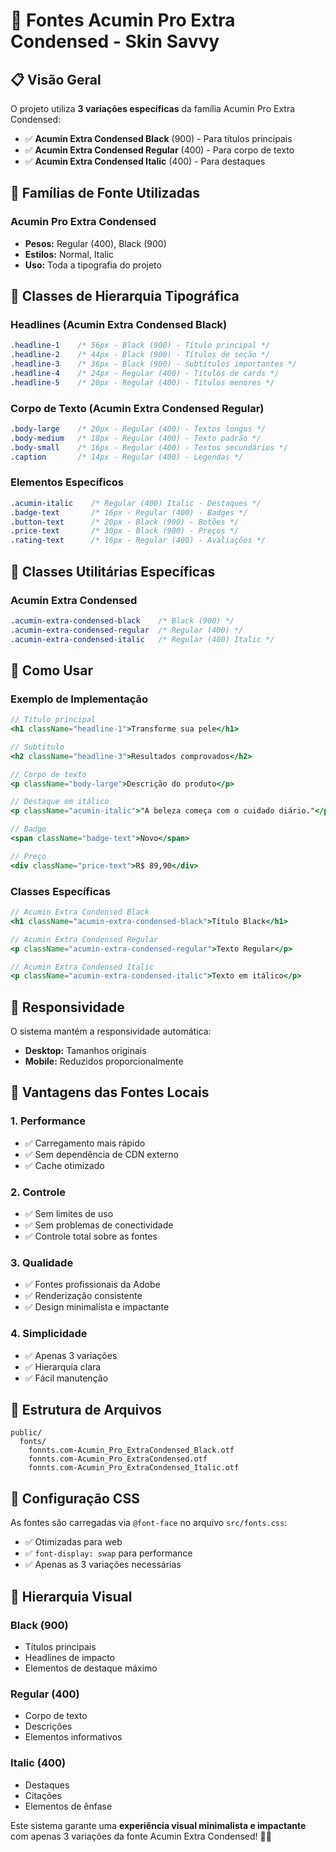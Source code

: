 # 🎨 Fontes Acumin Pro Extra Condensed - Skin Savvy

## 📋 Visão Geral

O projeto utiliza **3 variações específicas** da família Acumin Pro Extra Condensed:
- ✅ **Acumin Extra Condensed Black** (900) - Para títulos principais
- ✅ **Acumin Extra Condensed Regular** (400) - Para corpo de texto
- ✅ **Acumin Extra Condensed Italic** (400) - Para destaques

## 🎯 Famílias de Fonte Utilizadas

### **Acumin Pro Extra Condensed**
- **Pesos:** Regular (400), Black (900)
- **Estilos:** Normal, Italic
- **Uso:** Toda a tipografia do projeto

## 🎨 Classes de Hierarquia Tipográfica

### **Headlines (Acumin Extra Condensed Black)**
```css
.headline-1    /* 56px - Black (900) - Título principal */
.headline-2    /* 44px - Black (900) - Títulos de seção */
.headline-3    /* 36px - Black (900) - Subtítulos importantes */
.headline-4    /* 24px - Regular (400) - Títulos de cards */
.headline-5    /* 20px - Regular (400) - Títulos menores */
```

### **Corpo de Texto (Acumin Extra Condensed Regular)**
```css
.body-large    /* 20px - Regular (400) - Textos longos */
.body-medium   /* 18px - Regular (400) - Texto padrão */
.body-small    /* 16px - Regular (400) - Textos secundários */
.caption       /* 14px - Regular (400) - Legendas */
```

### **Elementos Específicos**
```css
.acumin-italic    /* Regular (400) Italic - Destaques */
.badge-text       /* 16px - Regular (400) - Badges */
.button-text      /* 20px - Black (900) - Botões */
.price-text       /* 30px - Black (900) - Preços */
.rating-text      /* 16px - Regular (400) - Avaliações */
```

## 🎯 Classes Utilitárias Específicas

### **Acumin Extra Condensed**
```css
.acumin-extra-condensed-black    /* Black (900) */
.acumin-extra-condensed-regular  /* Regular (400) */
.acumin-extra-condensed-italic   /* Regular (400) Italic */
```

## 🔧 Como Usar

### **Exemplo de Implementação**
```jsx
// Título principal
<h1 className="headline-1">Transforme sua pele</h1>

// Subtítulo
<h2 className="headline-3">Resultados comprovados</h2>

// Corpo de texto
<p className="body-large">Descrição do produto</p>

// Destaque em itálico
<p className="acumin-italic">"A beleza começa com o cuidado diário."</p>

// Badge
<span className="badge-text">Novo</span>

// Preço
<div className="price-text">R$ 89,90</div>
```

### **Classes Específicas**
```jsx
// Acumin Extra Condensed Black
<h1 className="acumin-extra-condensed-black">Título Black</h1>

// Acumin Extra Condensed Regular
<p className="acumin-extra-condensed-regular">Texto Regular</p>

// Acumin Extra Condensed Italic
<p className="acumin-extra-condensed-italic">Texto em itálico</p>
```

## 📱 Responsividade

O sistema mantém a responsividade automática:
- **Desktop:** Tamanhos originais
- **Mobile:** Reduzidos proporcionalmente

## 🎯 Vantagens das Fontes Locais

### **1. Performance**
- ✅ Carregamento mais rápido
- ✅ Sem dependência de CDN externo
- ✅ Cache otimizado

### **2. Controle**
- ✅ Sem limites de uso
- ✅ Sem problemas de conectividade
- ✅ Controle total sobre as fontes

### **3. Qualidade**
- ✅ Fontes profissionais da Adobe
- ✅ Renderização consistente
- ✅ Design minimalista e impactante

### **4. Simplicidade**
- ✅ Apenas 3 variações
- ✅ Hierarquia clara
- ✅ Fácil manutenção

## 🚀 Estrutura de Arquivos

```
public/
  fonts/
    fonnts.com-Acumin_Pro_ExtraCondensed_Black.otf
    fonnts.com-Acumin_Pro_ExtraCondensed.otf
    fonnts.com-Acumin_Pro_ExtraCondensed_Italic.otf
```

## 🎨 Configuração CSS

As fontes são carregadas via `@font-face` no arquivo `src/fonts.css`:
- ✅ Otimizadas para web
- ✅ `font-display: swap` para performance
- ✅ Apenas as 3 variações necessárias

## 🎯 Hierarquia Visual

### **Black (900)**
- Títulos principais
- Headlines de impacto
- Elementos de destaque máximo

### **Regular (400)**
- Corpo de texto
- Descrições
- Elementos informativos

### **Italic (400)**
- Destaques
- Citações
- Elementos de ênfase

Este sistema garante uma **experiência visual minimalista e impactante** com apenas 3 variações da fonte Acumin Extra Condensed! 🎨✨ 
